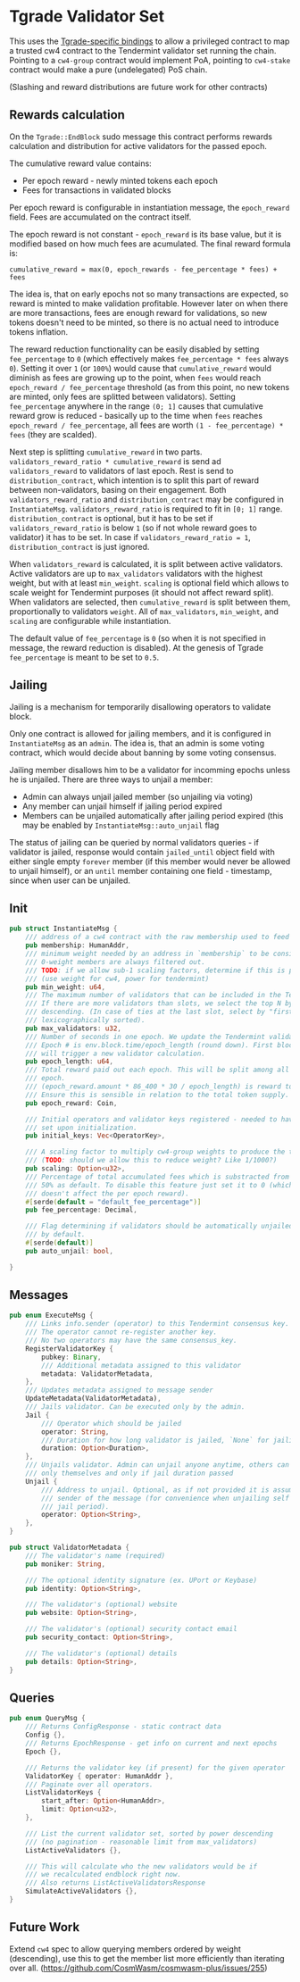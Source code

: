 # Tgrade Validator Set

This uses the [Tgrade-specific bindings](../../packages/bindings) to
allow a privileged contract to map a trusted cw4 contract to the Tendermint validator
set running the chain. Pointing to a `cw4-group` contract would implement PoA,
pointing to `cw4-stake` contract would make a pure (undelegated) PoS chain.

(Slashing and reward distributions are future work for other contracts)

## Rewards calculation

On the `Tgrade::EndBlock` sudo message this contract performs rewards calculation
and distribution for active validators for the passed epoch.

The cumulative reward value contains:
* Per epoch reward - newly minted tokens each epoch
* Fees for transactions in validated blocks

Per epoch reward is configurable in instantiation message, the `epoch_reward`
field. Fees are accumulated on the contract itself.

The epoch reward is not constant - `epoch_reward` is its base value, but it is
modified based on how much fees are acumulated. The final reward formula is:
```
cumulative_reward = max(0, epoch_rewards - fee_percentage * fees) + fees
```

The idea is, that on early epochs not so many transactions are expected, so
reward is minted to make validation profitable. However later on when there are more
transactions, fees are enough reward for validations, so new tokens doesn't need
to be minted, so there is no actual need to introduce tokens inflation.

The reward reduction functionality can be easily disabled by setting `fee_percentage`
to `0` (which effectively makes `fee_percentage * fees` always `0`). Setting
it over `1` (or `100%`) would cause that `cumulative_reward` would diminish as fees
are growing up to the point, when `fees` would reach `epoch_reward / fee_percentage`
threshold (as from this point, no new tokens are minted, only fees are splitted between
validators). Setting `fee_percentage` anywhere in the range `(0; 1]` causes that
cumulative reward grow is reduced - basically up to the time when `fees` reaches
`epoch_reward / fee_percentage`, all fees are worth `(1 - fee_percentage) * fees`
(they are scalded).

Next step is splitting `cumulative_reward` in two parts.
`validators_reward_ratio * cumulative_reward` is send ad `validators_reward` to validators
of last epoch. Rest is send to `distribution_contract`, which intention is to split
this part of reward between non-validators, basing on their engagement. Both
`validators_reward_ratio` and `distribution_contract` may be configured in
`InstantiateMsg`. `validators_reward_ratio` is required to fit in `[0; 1]` range.
`distribution_contract` is optional, but it has to be set if `validators_reward_ratio`
is below `1` (so if not whole reward goes to validator) it has to be set. In case
if `validators_reward_ratio = 1`, `distribution_contract` is just ignored.

When `validators_reward` is calculated, it is split between active validators.
Active validators are up to `max_validators` validators with the highest weight,
but with at least `min_weight`. `scaling` is optional field which allows to scale
weight for Tendermint purposes (it should not affect reward split). When validators
are selected, then `cumulative_reward` is split between them, proportionally to
validators `weight`. All of `max_validators`, `min_weight`, and `scaling` are
configurable while instantiation.

The default value of `fee_percentage` is `0` (so when it is not specified in message,
the reward reduction is disabled). At the genesis of Tgrade `fee_percentage` is meant
to be set to `0.5`.

## Jailing

Jailing is a mechanism for temporarily disallowing operators to validate block.

Only one contract is allowed for jailing members, and it is configured in
`InstantiateMsg` as an `admin`. The idea is, that an admin is some voting contract,
which would decide about banning by some voting consensus.

Jailing member disallows him to be a validator for incomming epochs unless he is
unjailed. There are three ways to unjail a member:

* Admin can always unjail jailed member (so unjailing via voting)
* Any member can unjail himself if jailing period expired
* Members can be unjailed automatically after jailing period expired (this may be
  enabled by `InstantiateMsg::auto_unjail` flag

The status of jailing can be queried by normal validators queries - if validator
is jailed, response would contain `jailed_until` object field with either single
empty `forever` member (if this member would never be allowed to unjail himself),
or an `until` member containing one field - timestamp, since when user can be
unjailed.

## Init

```rust
pub struct InstantiateMsg {
    /// address of a cw4 contract with the raw membership used to feed the validator set
    pub membership: HumanAddr,
    /// minimum weight needed by an address in `membership` to be considered for the validator set.
    /// 0-weight members are always filtered out.
    /// TODO: if we allow sub-1 scaling factors, determine if this is pre-/post- scaling
    /// (use weight for cw4, power for tendermint)
    pub min_weight: u64,
    /// The maximum number of validators that can be included in the Tendermint validator set.
    /// If there are more validators than slots, we select the top N by membership weight
    /// descending. (In case of ties at the last slot, select by "first" tendermint pubkey
    /// lexicographically sorted).
    pub max_validators: u32,
    /// Number of seconds in one epoch. We update the Tendermint validator set only once per epoch.
    /// Epoch # is env.block.time/epoch_length (round down). First block with a new epoch number
    /// will trigger a new validator calculation.
    pub epoch_length: u64,
    /// Total reward paid out each epoch. This will be split among all validators during the last
    /// epoch.
    /// (epoch_reward.amount * 86_400 * 30 / epoch_length) is reward tokens to mint each month.
    /// Ensure this is sensible in relation to the total token supply.
    pub epoch_reward: Coin,

    /// Initial operators and validator keys registered - needed to have non-empty validator
    /// set upon initialization.
    pub initial_keys: Vec<OperatorKey>,

    /// A scaling factor to multiply cw4-group weights to produce the tendermint validator power
    /// (TODO: should we allow this to reduce weight? Like 1/1000?)
    pub scaling: Option<u32>,
    /// Percentage of total accumulated fees which is substracted from tokens minted as a rewards.
    /// 50% as default. To disable this feature just set it to 0 (which efectivelly means that fees
    /// doesn't affect the per epoch reward).
    #[serde(default = "default_fee_percentage")]
    pub fee_percentage: Decimal,

    /// Flag determining if validators should be automatically unjailed after jailing period, false
    /// by default.
    #[serde(default)]
    pub auto_unjail: bool,

}
```

## Messages

```rust
pub enum ExecuteMsg {
    /// Links info.sender (operator) to this Tendermint consensus key.
    /// The operator cannot re-register another key.
    /// No two operators may have the same consensus_key.
    RegisterValidatorKey {
        pubkey: Binary,
        /// Additional metadata assigned to this validator
        metadata: ValidatorMetadata,
    },
    /// Updates metadata assigned to message sender
    UpdateMetadata(ValidatorMetadata),
    /// Jails validator. Can be executed only by the admin.
    Jail {
        /// Operator which should be jailed
        operator: String,
        /// Duration for how long validator is jailed, `None` for jailing forever
        duration: Option<Duration>,
    },
    /// Unjails validator. Admin can unjail anyone anytime, others can unjail
    /// only themselves and only if jail duration passed
    Unjail {
        /// Address to unjail. Optional, as if not provided it is assumed to be
        /// sender of the message (for convenience when unjailing self after
        /// jail period).
        operator: Option<String>,
    },
}

pub struct ValidatorMetadata {
    /// The validator's name (required)
    pub moniker: String,

    /// The optional identity signature (ex. UPort or Keybase)
    pub identity: Option<String>,

    /// The validator's (optional) website
    pub website: Option<String>,

    /// The validator's (optional) security contact email
    pub security_contact: Option<String>,

    /// The validator's (optional) details
    pub details: Option<String>,
}
```

## Queries

```rust
pub enum QueryMsg {
    /// Returns ConfigResponse - static contract data
    Config {},
    /// Returns EpochResponse - get info on current and next epochs
    Epoch {},

    /// Returns the validator key (if present) for the given operator
    ValidatorKey { operator: HumanAddr },
    /// Paginate over all operators.
    ListValidatorKeys {
        start_after: Option<HumanAddr>,
        limit: Option<u32>,
    },

    /// List the current validator set, sorted by power descending
    /// (no pagination - reasonable limit from max_validators)
    ListActiveValidators {},

    /// This will calculate who the new validators would be if
    /// we recalculated endblock right now.
    /// Also returns ListActiveValidatorsResponse
    SimulateActiveValidators {},
}
```

## Future Work

Extend `cw4` spec to allow querying members ordered by weight (descending), use this to get the
member list more efficiently than iterating over all. (https://github.com/CosmWasm/cosmwasm-plus/issues/255)
